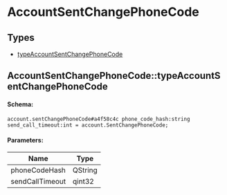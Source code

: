# AccountSentChangePhoneCode

## Types

* [typeAccountSentChangePhoneCode](#accountsentchangephonecodetypeaccountsentchangephonecode)

## AccountSentChangePhoneCode::typeAccountSentChangePhoneCode

#### Schema:

`account.sentChangePhoneCode#a4f58c4c phone_code_hash:string send_call_timeout:int = account.SentChangePhoneCode;`

#### Parameters:

|Name|Type|
|----|----|
|phoneCodeHash|QString|
|sendCallTimeout|qint32|

